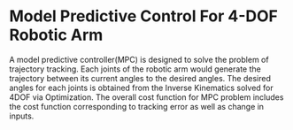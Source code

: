 # Model Predictive Control For 4-DOF Robotic Arm

A model predictive controller(MPC) is designed to solve the problem of trajectory tracking. Each joints of the robotic arm would generate the trajectory between its current angles to the desired angles.
The desired angles for each joints is obtained from the Inverse Kinematics solved for 4DOF via Optimization. The overall cost function for MPC problem includes the cost function
corresponding to tracking error as well as change in inputs.

